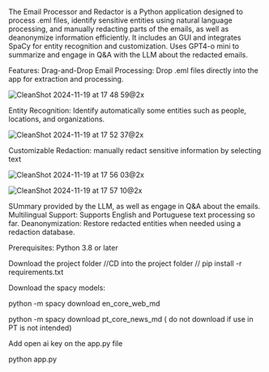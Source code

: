 The Email Processor and Redactor is a Python application designed to process .eml files, identify sensitive entities using natural language processing, and manually redacting parts of the emails, as well as deanonymize information efficiently. 
It includes an GUI and integrates SpaCy for entity recognition and customization.
Uses GPT4-o mini to summarize and engage in Q&A with the LLM about the redacted emails.

Features:
Drag-and-Drop Email Processing: Drop .eml files directly into the app for extraction and processing.

![CleanShot 2024-11-19 at 17 48 59@2x](https://github.com/user-attachments/assets/f794f4c8-1bd1-472f-849e-af73c72af72f)



Entity Recognition: Identify automatically some entities such as people, locations, and organizations.


![CleanShot 2024-11-19 at 17 52 37@2x](https://github.com/user-attachments/assets/91bc7ca5-98a1-41dd-ac07-10f4d7a9ac8c)



Customizable Redaction: manually redact sensitive information by selecting text 

![CleanShot 2024-11-19 at 17 56 03@2x](https://github.com/user-attachments/assets/0bb0808b-d94c-43a8-8f96-e1255ef9e5c0)

![CleanShot 2024-11-19 at 17 57 10@2x](https://github.com/user-attachments/assets/07551bdd-b853-4898-8425-345f8ac63a86)


SUmmary provided by the LLM, as well as engage in Q&A about the emails.
Multilingual Support: Supports English and Portuguese text processing so far.
Deanonymization: Restore redacted entities when needed using a redaction database.

	
Prerequisites: Python 3.8 or later

Download the project folder
//CD into the project folder
// pip install -r requirements.txt  

Download the spacy models:

python -m spacy download en_core_web_md

python -m spacy download pt_core_news_md ( do not download if use in PT is not intended) 

Add open ai key on the app.py file

python app.py  

